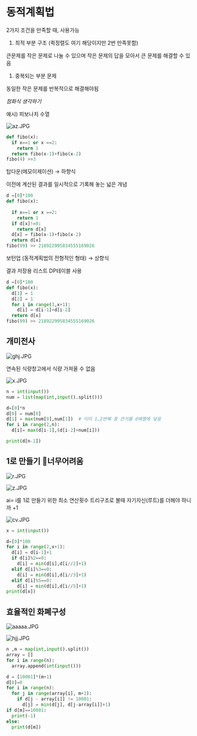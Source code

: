 # 동적계획법

2가지 조건을 만족할 때, 사용가능

1. 최적 부분 구조  (퀵정렬도 여기 해당이지만 2번 만족못함)

큰문제를 작은 문제로 나눌 수 있으며 작은 문제의 답을 모아서 큰 문제를 해결할 수 있음

1. 중복되는 부분 문제

동일한 작은 문제를 반복적으로 해결해야됨

*점화식 생각하기*

예시) 피보나치 수열

![az.JPG](%E1%84%83%E1%85%A9%E1%86%BC%E1%84%8C%E1%85%A5%E1%86%A8%E1%84%80%E1%85%A8%E1%84%92%E1%85%AC%E1%86%A8%E1%84%87%E1%85%A5%E1%86%B8%20011bd0dced004d46adb5389bf46e5dd3/az.jpg)

```python
def fibo(x):
  if x==1 or x ==2:
    return 1
  return fibo(x-1)+fibo(x-2)
fibo(4) >>3
```

탑다운(메모이제이션) → 하향식

이전에 계산된 결과를 일시적으로 기록해 놓는 넓은 개념

```python
d =[0]*100
def fibo(x):
  
  if x==1 or x ==2:
    return 1
  if d[x]!=0:
    return d[x]      
  d[x] = fibo(x-1)+fibo(x-2)
  return d[x]
fibo(99) >> 218922995834555169026
```

보턴업 (동적계획법의 전형적인 형태) → 상향식

결과 저장용 리스트 DP테이블 사용

```python
d =[0]*100
def fibo(x):
  d[1] = 1
  d[2] = 1
  for i in range(3,x+1):
    d[i] = d[i-1]+d[i-2]
  return d[x]
fibo(99) >> 218922995834555169026
```

## 개미전사

![ghj.JPG](%E1%84%83%E1%85%A9%E1%86%BC%E1%84%8C%E1%85%A5%E1%86%A8%E1%84%80%E1%85%A8%E1%84%92%E1%85%AC%E1%86%A8%E1%84%87%E1%85%A5%E1%86%B8%20011bd0dced004d46adb5389bf46e5dd3/ghj.jpg)

연속된 식량창고에서 식량 가져올 수 없음

![x.JPG](%E1%84%83%E1%85%A9%E1%86%BC%E1%84%8C%E1%85%A5%E1%86%A8%E1%84%80%E1%85%A8%E1%84%92%E1%85%AC%E1%86%A8%E1%84%87%E1%85%A5%E1%86%B8%20011bd0dced004d46adb5389bf46e5dd3/x.jpg)

```python
n = int(input())
num = list(map(int,input().split()))

d=[0]*n
d[0] = num[0]
d[1] = max(num[0],num[1])  # 이미 1,2번째 중 큰거를 d배열에 넣음
for i in range(2,n):
  d[i]= max(d[i-1],(d[i-2]+num[i]))

print(d[n-1])
```

## 1로 만들기 👺너무어려움

![r.JPG](%E1%84%83%E1%85%A9%E1%86%BC%E1%84%8C%E1%85%A5%E1%86%A8%E1%84%80%E1%85%A8%E1%84%92%E1%85%AC%E1%86%A8%E1%84%87%E1%85%A5%E1%86%B8%20011bd0dced004d46adb5389bf46e5dd3/r.jpg)

![z.JPG](%E1%84%83%E1%85%A9%E1%86%BC%E1%84%8C%E1%85%A5%E1%86%A8%E1%84%80%E1%85%A8%E1%84%92%E1%85%AC%E1%86%A8%E1%84%87%E1%85%A5%E1%86%B8%20011bd0dced004d46adb5389bf46e5dd3/z.jpg)

ai= i를 1로 만들기 위한 최소 연산횟수  트리구조로 볼때 자기자신(루트)를 더해야 하니까 +1

![cv.JPG](%E1%84%83%E1%85%A9%E1%86%BC%E1%84%8C%E1%85%A5%E1%86%A8%E1%84%80%E1%85%A8%E1%84%92%E1%85%AC%E1%86%A8%E1%84%87%E1%85%A5%E1%86%B8%20011bd0dced004d46adb5389bf46e5dd3/cv.jpg)

```python
x = int(input())

d=[0]*100
for i in range(2,x+1):
  d[i] = d[i-1]+1
  if d[i]%2==0:
    d[i] = min(d[i],d[i//2]+1)
  elif d[i]%3==0:
    d[i] = min(d[i],d[i//3]+1)
  elif d[i]%5==0:
    d[i] = min(d[i],d[i//5]+1)
print(d[x])
```

## 효율적인 화폐구성

![aaaaa.JPG](%E1%84%83%E1%85%A9%E1%86%BC%E1%84%8C%E1%85%A5%E1%86%A8%E1%84%80%E1%85%A8%E1%84%92%E1%85%AC%E1%86%A8%E1%84%87%E1%85%A5%E1%86%B8%20011bd0dced004d46adb5389bf46e5dd3/aaaaa.jpg)

![hjj.JPG](%E1%84%83%E1%85%A9%E1%86%BC%E1%84%8C%E1%85%A5%E1%86%A8%E1%84%80%E1%85%A8%E1%84%92%E1%85%AC%E1%86%A8%E1%84%87%E1%85%A5%E1%86%B8%20011bd0dced004d46adb5389bf46e5dd3/hjj.jpg)

```python
n ,m = map(int,input().split())
array = []
for i in range(n):
  array.append(int(input()))

d = [10001]*(m+1)
d[0]=0
for i in range(n):
  for j in range(array[i], m+1):
    if d[j - array[i]] != 10001:
      d[j] = min(d[j], d[j-array[i]]+1)
if d[m]==10001:
  print(-1)
else:
  print(d[m])
```
